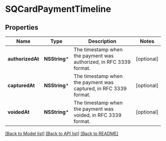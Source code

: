 # SQCardPaymentTimeline

## Properties
Name | Type | Description | Notes
------------ | ------------- | ------------- | -------------
**authorizedAt** | **NSString*** | The timestamp when the payment was authorized, in RFC 3339 format. | [optional] 
**capturedAt** | **NSString*** | The timestamp when the payment was captured, in RFC 3339 format. | [optional] 
**voidedAt** | **NSString*** | The timestamp when the payment was voided, in RFC 3339 format. | [optional] 

[[Back to Model list]](../README.md#documentation-for-models) [[Back to API list]](../README.md#documentation-for-api-endpoints) [[Back to README]](../README.md)



